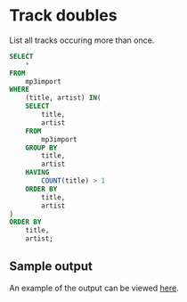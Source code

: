 # Track doubles

List all tracks occuring more than once.

```sql
SELECT
    *
FROM
    mp3import
WHERE
    (title, artist) IN(
    SELECT
        title,
        artist
    FROM
        mp3import
    GROUP BY
        title,
        artist
    HAVING
        COUNT(title) > 1
    ORDER BY
        title,
        artist
)
ORDER BY
    title,
    artist;
```

## Sample output

An example of the output can be viewed [here][app_statistic].

[app_statistic]: ./../../sample/Titles%20with%20multiple%20artists.html
